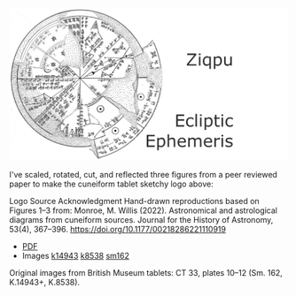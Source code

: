 ![Ziqpu logo](ziqpu.png "Ziqpu - Ecliptic Ephemeris logo")

I've scaled, rotated, cut, and reflected three figures from a peer reviewed paper to make the cuneiform tablet sketchy logo above:

Logo Source Acknowledgment
Hand-drawn reproductions based on Figures 1–3 from:
Monroe, M. Willis (2022). Astronomical and astrological diagrams from cuneiform sources. Journal for the History of Astronomy, 53(4), 367–396.
<https://doi.org/10.1177/00218286221110919>

- [PDF](monroe2022/monroe-2022-astronomical-and-astrological-diagrams-from-cuneiform-sources.pdf)
- Images [k14943](monroe2022/k14943.jpg) [k8538](monroe2022/k8538.jpg) [sm162](monroe2022/sm162.jpg)

Original images from British Museum tablets: CT 33, plates 10–12 (Sm. 162, K.14943+, K.8538).
